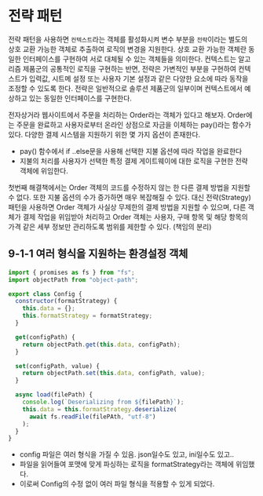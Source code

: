 # 전략 패턴
전략 패턴을 사용하면 `컨텍스트`라는 객체를 활성화시켜 변수 부분을 `전략`이라는 별도의 상호 교환 가능한 객체로 추출하여 로직의 변경을 지원한다. 
상호 교환 가능한 객체란 동일한 인터페이스를 구현하여 서로 대체될 수 있는 객체들을 의미한다.
컨텍스트는 알고리즘 제품군의 공통적인 로직을 구현하는 반면, 전략은 가변적인 부분을 구현하여 컨텍스트가 입력값, 시트메 설정 또는 사용자 기본 설정과 같은 다양한 요소에 따라 동작을 조정할 수 있도록 한다. 
전략은 일반적으로 솔루션 제품군의 일부이며 컨텍스트에서 예상하고 있는 동일한 인터페이스를 구현한다.

전자상거라 웹사이트에서 주문을 처리하는 Order라는 객체가 있다고 해보자. 
Order에는 주문을 완료하고 사용자로부터 온라인 상점으로 자금을 이체하는 pay()라는 함수가 있다. 
다양한 결제 시스템을 지원하기 위한 몇 가지 옵션이 존재한다. 
- pay() 함수에서 if ..else문을 사용해 선택한 지불 옵션에 따라 작업을 완료한다 
- 지불의 처리를 사용자가 선택한 특정 결제 게이트웨이에 대한 로직을 구현한 전략 객체에 위임한다. 

첫번째 해결책에서는 Order 객체의 코드를 수정하지 않는 한 다른 결제 방법을 지원할 수 없다. 
또한 지불 옵션의 수가 증가하면 매우 복잡해질 수 있다. 
대신 전략(Strategy) 패턴을 사용하면 Order 객체가 사실상 무제한의 결제 방법을 지원할 수 있으며, 
다른 객체가 결제 작업을 위임받아 처리하고 Order 객체는 사용자, 구매 항목 및 해당 항목의 가격 같은 세부 정보만 관리하도록 범위를 제한할 수 있다. (책임의 분리)

## 9-1-1 여러 형식을 지원하는 환경설정 객체 
``` js
import { promises as fs } from "fs";
import objectPath from "object-path";

export class Config {
  constructor(formatStrategy) {
    this.data = {};
    this.formatStrategy = formatStrategy;
  }

  get(configPath) {
    return objectPath.get(this.data, configPath);
  }

  set(configPath, value) {
    return objectPath.set(this.data, configPath, value);
  }

  async load(filePath) {
    console.log(`Deserializing from ${filePath}`);
    this.data = this.formatStrategy.deserialize(
      await fs.readFile(filePAth, "utf-8")
    );
  }
}
````

- config 파일은 여러 형식을 가질 수 있음. json일수도 있고, ini일수도 있고..
- 파일을 읽어들여 포맷에 맞게 파싱하는 로직을 formatStrategy라는 객체에 위임했다. 
- 이로써 Config의 수정 없이 여러 파일 형식을 적용할 수 있게 되었다. 

